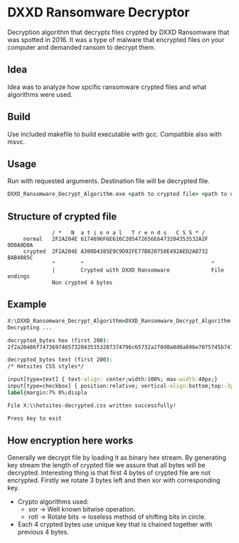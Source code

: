 # DXXD Ransomware Decryptor
Decryption algorithm that decrypts files crypted by DXXD Ransomware that was spotted in 2016.
It was a type of malware that encrypted files on your computer and demanded ransom to decrypt them.  

## Idea
Idea was to analyze how spcific ransomware crypted files and what algorithms were used. 
## Build
Use included makefile to build executable with gcc. Compatible also with msvc.
## Usage
Run with requested arguments. Destination file will be decrypted file.
```cmd
DXXD_Ransomware_Decrypt_Algorithm.exe <path to crypted file> <path to destination file>
```
## Structure of crypted file
```
              / *   N  a t i o n a l   T r e n d s   C S S * /
     normal   2F2A204E 6174696F6E616C205472656E6473204353532A2F 0D0A0D0A
     crypted  2F2A204E A300D4385E9C9D92FE77B820750E492AED2A8732 BAB4085C
              ^        ^                                        ^
              |        Crypted with DXXD Ransomware             File endings
              Non crypted 4 bytes
```
## Example
```cmd
X:\DXXD_Ransomware_Decrypt_Algorithm>DXXD_Ransomware_Decrypt_Algorithm.exe "X:\\hotsites.cssdxxd" "X:\\hotsites-decrypted.css"
Decrypting ...

decrypted_bytes hex (first 200):
2f2a20486f74736974657320435353207374796c65732a2f0d0a0d0a696e7075745b747970653d746578745d207b20746578742d616c69676e3a2063656e7465723b77696474683a313030253b206d61782d77696474683a343070783b7d200d0a696e7075745b747970653d636865636b626f785d207b20706f736974696f6e3a72656c61746976653b20766572746963616c2d616c69676e3a626f74746f6d3b746f703a2d3370783b207d200d0a6c6162656c7b6d617267696e3a37252030253b646973706c61

decrypted_bytes text (first 200):
/* Hotsites CSS styles*/

input[type=text] { text-align: center;width:100%; max-width:40px;}
input[type=checkbox] { position:relative; vertical-align:bottom;top:-3px; }
label{margin:7% 0%;displa

File X:\\hotsites-decrypted.css written successfully!

Press key to exit
```
## How encryption here works
Generally we decrypt file by loading it as binary hex stream. By generating key stream the length of crypted file we assure that all bytes will be decrypted. Interesting thing is that first 4 bytes of crypted file are not encrypted. Firstly we rotate 3 bytes left and then xor with corresponding key.

* Crypto algorithms used:
  * xor  -> Well known bitwise operation.
  * rotl -> Rotate bits -> loseless method of shifting bits in circle.
* Each 4 crypted bytes use unique key that is chained together with previous 4 bytes.

